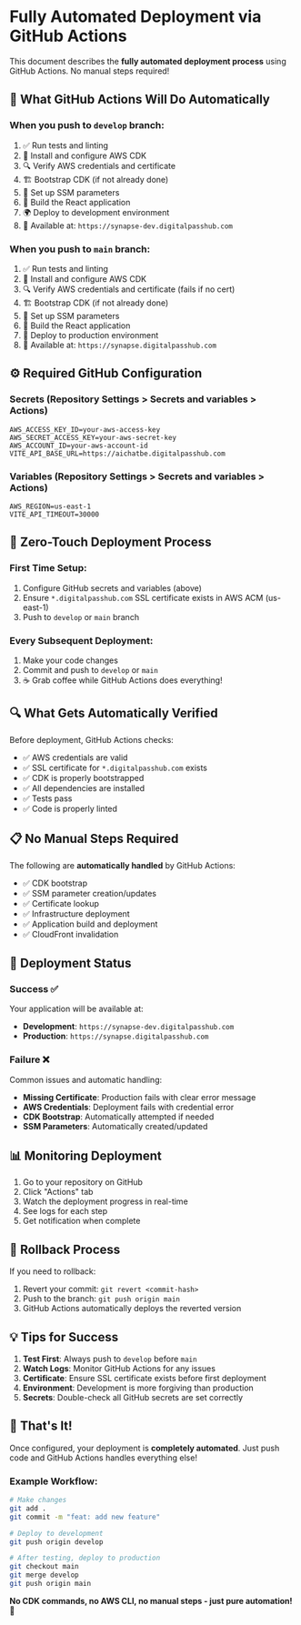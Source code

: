 # Fully Automated Deployment via GitHub Actions

This document describes the **fully automated deployment process** using GitHub Actions. No manual steps required!

## 🚀 What GitHub Actions Will Do Automatically

### When you push to `develop` branch:

1. ✅ Run tests and linting
2. 🔧 Install and configure AWS CDK
3. 🔍 Verify AWS credentials and certificate
4. 🏗️ Bootstrap CDK (if not already done)
5. 📝 Set up SSM parameters
6. 🔨 Build the React application
7. 🌍 Deploy to development environment
8. 🎯 Available at: `https://synapse-dev.digitalpasshub.com`

### When you push to `main` branch:

1. ✅ Run tests and linting
2. 🔧 Install and configure AWS CDK
3. 🔍 Verify AWS credentials and certificate (fails if no cert)
4. 🏗️ Bootstrap CDK (if not already done)
5. 📝 Set up SSM parameters
6. 🔨 Build the React application
7. 🚀 Deploy to production environment
8. 🎯 Available at: `https://synapse.digitalpasshub.com`

## ⚙️ Required GitHub Configuration

### Secrets (Repository Settings > Secrets and variables > Actions)

```
AWS_ACCESS_KEY_ID=your-aws-access-key
AWS_SECRET_ACCESS_KEY=your-aws-secret-key
AWS_ACCOUNT_ID=your-aws-account-id
VITE_API_BASE_URL=https://aichatbe.digitalpasshub.com
```

### Variables (Repository Settings > Secrets and variables > Actions)

```
AWS_REGION=us-east-1
VITE_API_TIMEOUT=30000
```

## 🎯 Zero-Touch Deployment Process

### First Time Setup:

1. Configure GitHub secrets and variables (above)
2. Ensure `*.digitalpasshub.com` SSL certificate exists in AWS ACM (us-east-1)
3. Push to `develop` or `main` branch

### Every Subsequent Deployment:

1. Make your code changes
2. Commit and push to `develop` or `main`
3. ☕ Grab coffee while GitHub Actions does everything!

## 🔍 What Gets Automatically Verified

Before deployment, GitHub Actions checks:

- ✅ AWS credentials are valid
- ✅ SSL certificate for `*.digitalpasshub.com` exists
- ✅ CDK is properly bootstrapped
- ✅ All dependencies are installed
- ✅ Tests pass
- ✅ Code is properly linted

## 📋 No Manual Steps Required

The following are **automatically handled** by GitHub Actions:

- ✅ CDK bootstrap
- ✅ SSM parameter creation/updates
- ✅ Certificate lookup
- ✅ Infrastructure deployment
- ✅ Application build and deployment
- ✅ CloudFront invalidation

## 🚨 Deployment Status

### Success ✅

Your application will be available at:

- **Development**: `https://synapse-dev.digitalpasshub.com`
- **Production**: `https://synapse.digitalpasshub.com`

### Failure ❌

Common issues and automatic handling:

- **Missing Certificate**: Production fails with clear error message
- **AWS Credentials**: Deployment fails with credential error
- **CDK Bootstrap**: Automatically attempted if needed
- **SSM Parameters**: Automatically created/updated

## 📊 Monitoring Deployment

1. Go to your repository on GitHub
2. Click "Actions" tab
3. Watch the deployment progress in real-time
4. See logs for each step
5. Get notification when complete

## 🔄 Rollback Process

If you need to rollback:

1. Revert your commit: `git revert <commit-hash>`
2. Push to the branch: `git push origin main`
3. GitHub Actions automatically deploys the reverted version

## 💡 Tips for Success

1. **Test First**: Always push to `develop` before `main`
2. **Watch Logs**: Monitor GitHub Actions for any issues
3. **Certificate**: Ensure SSL certificate exists before first deployment
4. **Environment**: Development is more forgiving than production
5. **Secrets**: Double-check all GitHub secrets are set correctly

## 🎉 That's It!

Once configured, your deployment is **completely automated**. Just push code and GitHub Actions handles everything else!

### Example Workflow:

```bash
# Make changes
git add .
git commit -m "feat: add new feature"

# Deploy to development
git push origin develop

# After testing, deploy to production
git checkout main
git merge develop
git push origin main
```

**No CDK commands, no AWS CLI, no manual steps - just pure automation!** 🚀
